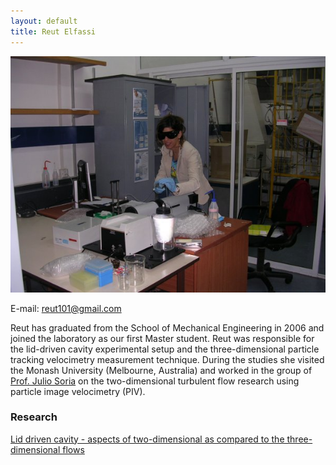 ```yaml
---
layout: default
title: Reut Elfassi
---
```




![](../images/reut.jpg)
 
E-mail: <reut101@gmail.com>

Reut has graduated from the School of Mechanical Engineering in 2006 and joined the laboratory as our first Master student. Reut was responsible for the lid-driven cavity experimental setup and the three-dimensional particle tracking velocimetry measurement technique. During the studies she visited the Monash University (Melbourne, Australia) and worked in the group of [Prof. Julio Soria](http://users.monash.edu.au/~soria/) on the two-dimensional turbulent flow research using particle image velocimetry (PIV). 

### Research

[Lid driven cavity - aspects of two-dimensional as compared to the three-dimensional flows](../research/cavity.html)
